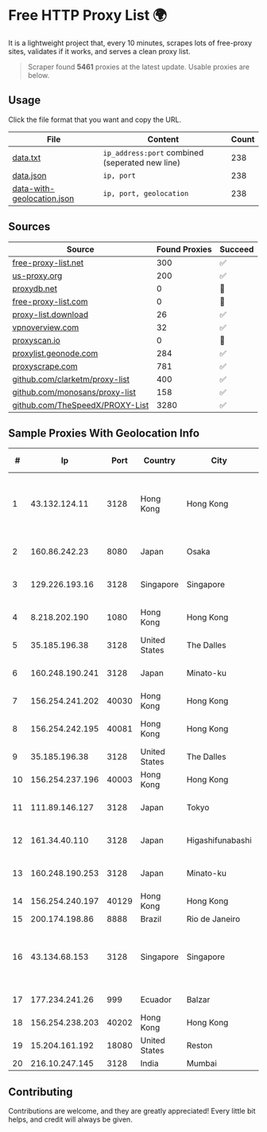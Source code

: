 
# Free HTTP Proxy List 🌍

It is a lightweight project that, every 10 minutes, scrapes lots of free-proxy sites, validates if it works, and serves a clean proxy list.


> Scraper found **5461** proxies at the latest update. Usable proxies are below.

## Usage

Click the file format that you want and copy the URL.


|File|Content|Count|
|----|-------|-----|
|[data.txt](https://raw.githubusercontent.com/themiralay/Proxy-List-World/master/data.txt)|`ip_address:port` combined (seperated new line)|238|
|[data.json](https://raw.githubusercontent.com/themiralay/Proxy-List-World/master/data.json)|`ip, port`|238|
|[data-with-geolocation.json](https://raw.githubusercontent.com/themiralay/Proxy-List-World/master/data-with-geolocation.json)|`ip, port, geolocation`|238|

## Sources

|Source|Found Proxies|Succeed|
|------|-------------|-------|
|[free-proxy-list.net](https://free-proxy-list.net)|300|✅|
|[us-proxy.org](https://www.us-proxy.org)|200|✅|
|[proxydb.net](http://proxydb.net)|0|🚫|
|[free-proxy-list.com](https://free-proxy-list.com/?page=&port=&type%5B%5D=http&type%5B%5D=https&up_time=0&search=Search)|0|🚫|
|[proxy-list.download](https://www.proxy-list.download/HTTP)|26|✅|
|[vpnoverview.com](https://vpnoverview.com/privacy/anonymous-browsing/free-proxy-servers)|32|✅|
|[proxyscan.io](https://www.proxyscan.io)|0|🚫|
|[proxylist.geonode.com](https://proxylist.geonode.com/api/proxy-list?limit=300&page=1&sort_by=lastChecked&sort_type=desc&protocols=http,https)|284|✅|
|[proxyscrape.com](https://api.proxyscrape.com/v2/?request=displayproxies&protocol=http&timeout=10000&country=all&ssl=all&anonymity=all)|781|✅|
|[github.com/clarketm/proxy-list](https://raw.githubusercontent.com/clarketm/proxy-list/master/proxy-list-raw.txt)|400|✅|
|[github.com/monosans/proxy-list](https://raw.githubusercontent.com/monosans/proxy-list/main/proxies/http.txt)|158|✅|
|[github.com/TheSpeedX/PROXY-List](https://raw.githubusercontent.com/TheSpeedX/PROXY-List/master/http.txt)|3280|✅|


## Sample Proxies With Geolocation Info

|#|Ip|Port|Country|City|Internet Service Provider|
|-|--|----|-------|----|-------------------------|
|1|43.132.124.11|3128|Hong Kong|Hong Kong|Shenzhen Tencent Computer Systems Company Limited|
|2|160.86.242.23|8080|Japan|Osaka|Sony Network Communications Inc|
|3|129.226.193.16|3128|Singapore|Singapore|Tencent Cloud Computing (Beijing) Co|
|4|8.218.202.190|1080|Hong Kong|Hong Kong|Alibaba (US) Technology Co., Ltd.|
|5|35.185.196.38|3128|United States|The Dalles|Google LLC|
|6|160.248.190.241|3128|Japan|Minato-ku|NTT PC Communications, Inc.|
|7|156.254.241.202|40030|Hong Kong|Hong Kong|AresIDC Limited|
|8|156.254.242.195|40081|Hong Kong|Hong Kong|LUOGELANG (FRANCE) LIMITED|
|9|35.185.196.38|3128|United States|The Dalles|Google LLC|
|10|156.254.237.196|40003|Hong Kong|Hong Kong|AresIDC Limited|
|11|111.89.146.127|3128|Japan|Tokyo|NTT PC Communications, Inc.|
|12|161.34.40.110|3128|Japan|Higashifunabashi|NTT PC Communications, Inc.|
|13|160.248.190.253|3128|Japan|Minato-ku|NTT PC Communications, Inc.|
|14|156.254.240.197|40129|Hong Kong|Hong Kong|AresIDC Limited|
|15|200.174.198.86|8888|Brazil|Rio de Janeiro|Claro S.A|
|16|43.134.68.153|3128|Singapore|Singapore|Shenzhen Tencent Computer Systems Company Limited|
|17|177.234.241.26|999|Ecuador|Balzar|Vasquez Burgos Livington|
|18|156.254.238.203|40202|Hong Kong|Hong Kong|AresIDC Limited|
|19|15.204.161.192|18080|United States|Reston|OVH SAS|
|20|216.10.247.145|3128|India|Mumbai|PDR|



## Contributing

Contributions are welcome, and they are greatly appreciated! Every
little bit helps, and credit will always be given.

